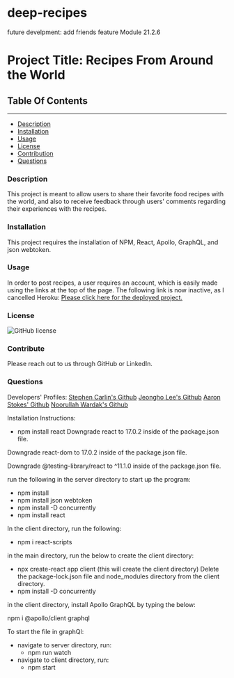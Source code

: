 # deep-recipes

future develpment: add friends feature Module 21.2.6

# Project Title: Recipes From Around the World
## Table Of Contents
----------------------
* [Description](#description)
* [Installation](#installation)
* [Usage](#usage)
* [License](#license)
* [Contribution](#contribution)
* [Questions](#questions)
### Description
This project is meant to allow users to share their favorite food recipes with the world, and also to receive feedback through users' comments regarding their experiences with the recipes. 
### Installation
This project requires the installation of NPM, React, Apollo, GraphQL, and json webtoken. 
### Usage
In order to post recipes, a user requires an account, which is easily made using the links at the top of the page. 
The following link is now inactive, as I cancelled Heroku: [Please click here for the deployed project.](https://big-sexy-recipes.herokuapp.com/)
### License
![GitHub license](https://img.shields.io/badge/license-MIT-green.svg)
### Contribute
Please reach out to us through GitHub or LinkedIn. 
### Questions
Developers' Profiles:
[Stephen Carlin's Github](https://github.com/scarlinj)
[Jeongho Lee's Github](https://github.com/Jeongholee21)
[Aaron Stokes' Github](https://github.com/hestokes)
[Noorullah Wardak's Github](https://github.com/786-go)
    

Installation Instructions:

- npm install react
Downgrade react to 17.0.2 inside of the package.json file.

Downgrade react-dom to 17.0.2 inside of the package.json file.

Downgrade @testing-library/react to ^11.1.0 inside of the package.json file.

run the following in the server directory to start up the program:
- npm install
- npm install json webtoken
- npm install -D concurrently
- npm install react

In the client directory, run the following:
- npm i react-scripts

in the main directory, run the below to create the client directory:
- npx create-react app client (this will create the client directory)
Delete the package-lock.json file and node_modules directory from the client directory.
- npm install -D concurrently

in the client directory, install Apollo GraphQL by typing the below:

npm i @apollo/client graphql

To start the file in graphQl:
- navigate to server directory, run:
    - npm run watch
- navigate to client directory, run:
    - npm start












